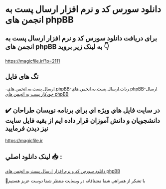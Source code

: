 # دانلود سورس کد و نرم افزار ارسال پست به انجمن های phpBB

## برای دریافت دانلود سورس کد و نرم افزار ارسال پست به انجمن های phpBB به لینک زیر بروید 👇

https://magicfile.ir/?p=2111

## تگ های فایل

-[ارسال پست به انجمن هاي phpBB](https://magicfile.ir/product/%d8%b3%d9%88%d8%b1%d8%b3-%da%a9%d8%af-%d9%86%d8%b1%d9%85-%d8%a7%d9%81%d8%b2%d8%a7%d8%b1-%d8%a7%d8%b1%d8%b3%d8%a7%d9%84-%d9%be%d8%b3%d8%aa-%d8%a7%d9%86%d8%ac%d9%85%d9%86-phpbb/)-[ربات ارسال پست به انجمن هاي phpBB](https://magicfile.ir/product/%d8%b3%d9%88%d8%b1%d8%b3-%da%a9%d8%af-%d9%86%d8%b1%d9%85-%d8%a7%d9%81%d8%b2%d8%a7%d8%b1-%d8%a7%d8%b1%d8%b3%d8%a7%d9%84-%d9%be%d8%b3%d8%aa-%d8%a7%d9%86%d8%ac%d9%85%d9%86-phpbb/)-[ارسال خودکار پست به انجمن هاي phpBB](https://magicfile.ir/product/%d8%b3%d9%88%d8%b1%d8%b3-%da%a9%d8%af-%d9%86%d8%b1%d9%85-%d8%a7%d9%81%d8%b2%d8%a7%d8%b1-%d8%a7%d8%b1%d8%b3%d8%a7%d9%84-%d9%be%d8%b3%d8%aa-%d8%a7%d9%86%d8%ac%d9%85%d9%86-phpbb/)

## ✔️ در سايت فايل هاي ويژه اي براي برنامه نويسان طراحان دانشجويان و دانش آموزان قرار داده ايم از بقيه فايل سايت نيز ديدن فرماييد

https://magicfile.ir


## لينک دانلود اصلي 📥 :

[دانلود سورس کد و نرم افزار ارسال پست به انجمن های phpBB](https://magicfile.ir/product/%d8%b3%d9%88%d8%b1%d8%b3-%da%a9%d8%af-%d9%86%d8%b1%d9%85-%d8%a7%d9%81%d8%b2%d8%a7%d8%b1-%d8%a7%d8%b1%d8%b3%d8%a7%d9%84-%d9%be%d8%b3%d8%aa-%d8%a7%d9%86%d8%ac%d9%85%d9%86-phpbb/) 


🙏با تشکر از همراهي شما مشتاقانه در وبسایت منتظر شما دوست عزیز هستیم

